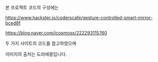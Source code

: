 본 프로젝트 코드의 구성에는 

https://www.hackster.io/coderscafe/gesture-controlled-smart-mirror-bced8f

https://blog.naver.com/jcosmoss/222293115760

두 가지 사이트의 코드를 참고하였으며 

이미지의 출처는 도라에몽입니다.
